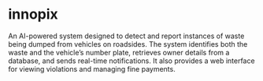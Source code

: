 # innopix
An AI-powered system designed to detect and report instances of waste being dumped from vehicles on roadsides. The system identifies both the waste and the vehicle’s number plate, retrieves owner details from a database, and sends real-time notifications. It also provides a web interface for viewing violations and managing fine payments.
